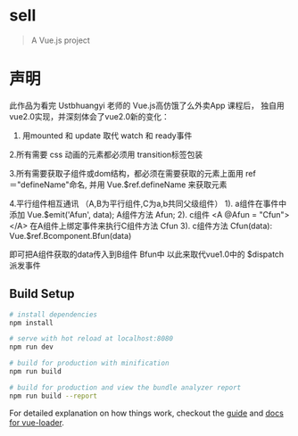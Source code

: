 # sell

> A Vue.js project

# 声明
此作品为看完 Ustbhuangyi 老师的 Vue.js高仿饿了么外卖App 课程后，
独自用vue2.0实现，并深刻体会了vue2.0新的变化：

1. 用mounted 和 update 取代 watch 和 ready事件

2.所有需要 css 动画的元素都必须用 transition标签包装

3.所有需要获取子组件或dom结构，都必须在需要获取的元素上面用 ref＝"defineName"命名,
并用 Vue.$ref.defineName 来获取元素

4.平行组件相互通讯 （A,B为平行组件,C为a,b共同父级组件）
1). a组件在事件中添加 Vue.$emit('Afun', data); A组件方法 Afun;
2). c组件 <A @Afun = "Cfun"></A> 在A组件上绑定事件来执行C组件方法 Cfun
3). c组件方法  Cfun(data): Vue.$ref.Bcomponent.Bfun(data)  

即可把A组件获取的data传入到B组件 Bfun中 以此来取代vue1.0中的 $dispatch 派发事件





## Build Setup

``` bash
# install dependencies
npm install

# serve with hot reload at localhost:8080
npm run dev

# build for production with minification
npm run build

# build for production and view the bundle analyzer report
npm run build --report
```

For detailed explanation on how things work, checkout the [guide](http://vuejs-templates.github.io/webpack/) and [docs for vue-loader](http://vuejs.github.io/vue-loader).
